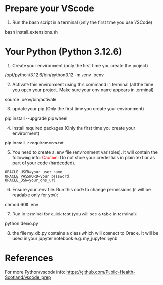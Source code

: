 # Prepare your VScode
1. Run the bash script in a terminal (only the first time you use VSCode)

bash install_extensions.sh

# Your Python (Python 3.12.6)
1. Create your environment (only the first time you create the project)

/opt/python/3.12.6/bin/python3.12 -m venv .oenv

2. Activate this environment using this command in terminal (all the time you open your project. Make sure your env name appears in terminal)

source .oenv/bin/activate

3. update your pip (Only the first time you create your environment)

pip install --upgrade pip wheel

4. install required packages (Only the first time you create your environment)

pip install -r requirements.txt

5. You need to create a .env file (environment variables). It will contain the following info:
<span style="color:red">Caution:</span> Do not store your credentials in plain text or as part of your code (hardcoded).

```
ORACLE_USER=your_user_name
ORACLE_PASSWORD=your_password
ORACLE_DSN=your_dns_url
```
6. Ensure your .env file. Run this code to change permissions (it will be readable only for you):

chmod 600 .env

7. Run in terminal for quick test (you will see a table in terminal):

python demo.py

8. the file my_db.py contains a class which will connect to Oracle. It will be used in your 
jupyter notebook e.g. my_jupyter.ipynb

# References

For more Python/vscode info: https://github.com/Public-Health-Scotland/vscode_prep
